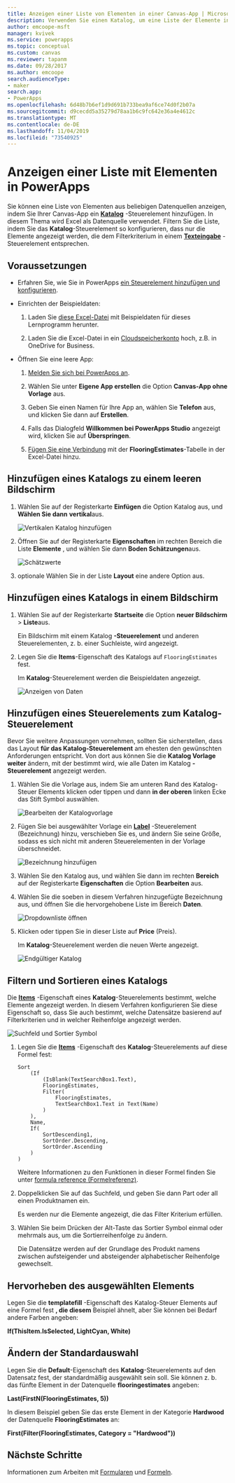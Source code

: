 ```yaml
---
title: Anzeigen einer Liste von Elementen in einer Canvas-App | Microsoft-Dokumentation
description: Verwenden Sie einen Katalog, um eine Liste der Elemente in Ihrer Canvas-App anzuzeigen, und filtern Sie die Liste, indem Sie ein Kriterium angeben.
author: emcoope-msft
manager: kvivek
ms.service: powerapps
ms.topic: conceptual
ms.custom: canvas
ms.reviewer: tapanm
ms.date: 09/28/2017
ms.author: emcoope
search.audienceType:
- maker
search.app:
- PowerApps
ms.openlocfilehash: 6d48b7b6ef1d9d691b733bea9af6ce74d0f2b07a
ms.sourcegitcommit: d9cecdd5a35279d78aa1b6c9fc642e36a4e4612c
ms.translationtype: MT
ms.contentlocale: de-DE
ms.lasthandoff: 11/04/2019
ms.locfileid: "73540925"
---
```

# <a name="show-a-list-of-items-in-powerapps"></a>Anzeigen einer Liste mit Elementen in PowerApps

Sie können eine Liste von Elementen aus beliebigen Datenquellen anzeigen, indem Sie Ihrer Canvas-App ein **[Katalog](controls/control-gallery.md)** -Steuerelement hinzufügen. In diesem Thema wird Excel als Datenquelle verwendet. Filtern Sie die Liste, indem Sie das **Katalog**-Steuerelement so konfigurieren, dass nur die Elemente angezeigt werden, die dem Filterkriterium in einem **[Texteingabe](controls/control-text-input.md)** -Steuerelement entsprechen.

## <a name="prerequisites"></a>Voraussetzungen

- Erfahren Sie, wie Sie in PowerApps [ein Steuerelement hinzufügen und konfigurieren](add-configure-controls.md).

- Einrichten der Beispieldaten:
    1. Laden Sie [diese Excel-Datei](https://az787822.vo.msecnd.net/documentation/get-started-from-data/FlooringEstimates.xlsx) mit Beispieldaten für dieses Lernprogramm herunter.

    2. Laden Sie die Excel-Datei in ein [Cloudspeicherkonto](connections/cloud-storage-blob-connections.md) hoch, z.B. in OneDrive for Business.

- Öffnen Sie eine leere App:
    1. [Melden Sie sich bei PowerApps an](https://make.powerapps.com?utm_source=padocs&utm_medium=linkinadoc&utm_campaign=referralsfromdoc).

    1. Wählen Sie unter **Eigene App erstellen** die Option **Canvas-App ohne Vorlage** aus.

    1. Geben Sie einen Namen für Ihre App an, wählen Sie **Telefon** aus, und klicken Sie dann auf **Erstellen**.

    1. Falls das Dialogfeld **Willkommen bei PowerApps Studio** angezeigt wird, klicken Sie auf **Überspringen**.

    1. [Fügen Sie eine Verbindung](add-data-connection.md) mit der **FlooringEstimates**-Tabelle in der Excel-Datei hinzu.

## <a name="add-a-gallery-to-a-blank-screen"></a>Hinzufügen eines Katalogs zu einem leeren Bildschirm

1. Wählen Sie auf der Registerkarte **Einfügen** die Option Katalog aus, und **Wählen Sie dann** **vertikal**aus.

    ![Vertikalen Katalog hinzufügen](./media/add-gallery/gallery-dropdown.png)

1. Öffnen Sie auf der Registerkarte **Eigenschaften** im rechten Bereich die Liste **Elemente** , und wählen Sie dann **Boden Schätzungen**aus.

    ![Schätzwerte](./media/add-gallery/select-layout.png)

1. optionale Wählen Sie in der Liste **Layout** eine andere Option aus.

## <a name="add-a-gallery-in-a-screen"></a>Hinzufügen eines Katalogs in einem Bildschirm

1. Wählen Sie auf der Registerkarte **Startseite** die Option **neuer Bildschirm** > **Liste**aus.

    Ein Bildschirm mit einem Katalog **-Steuerelement** und anderen Steuerelementen, z. b. einer Suchleiste, wird angezeigt.

1. Legen Sie die **Items**-Eigenschaft des Katalogs auf `FlooringEstimates` fest.

    Im **Katalog**-Steuerelement werden die Beispieldaten angezeigt.

    ![Anzeigen von Daten](./media/add-gallery/show-data-default.png)

## <a name="add-a-control-to-the-gallery-control"></a>Hinzufügen eines Steuerelements zum Katalog-Steuerelement
Bevor Sie weitere Anpassungen vornehmen, sollten Sie sicherstellen, dass das Layout **für das Katalog-Steuerelement** am ehesten den gewünschten Anforderungen entspricht. Von dort aus können Sie die **Katalog Vorlage weiter** ändern, mit der bestimmt wird, wie alle Daten im Katalog **-Steuerelement** angezeigt werden.

1. Wählen Sie die Vorlage aus, indem Sie am unteren Rand des Katalog-Steuer Elements klicken oder tippen und dann **in der oberen** linken Ecke das Stift Symbol auswählen.

    ![Bearbeiten der Katalogvorlage](./media/add-gallery/edit-item.png)

2. Fügen Sie bei ausgewählter Vorlage ein **[Label](controls/control-text-box.md)** -Steuerelement (Bezeichnung) hinzu, verschieben Sie es, und ändern Sie seine Größe, sodass es sich nicht mit anderen Steuerelementen in der Vorlage überschneidet.

    ![Bezeichnung hinzufügen](./media/add-gallery/add-text-box.png)

3. Wählen Sie den Katalog aus, und wählen Sie dann im rechten **Bereich** auf der Registerkarte **Eigenschaften** die Option **Bearbeiten** aus.

4. Wählen Sie die soeben in diesem Verfahren hinzugefügte Bezeichnung aus, und öffnen Sie die hervorgehobene Liste im Bereich **Daten**.

    ![Dropdownliste öffnen](./media/add-gallery/open-dropdown.png)

5. Klicken oder tippen Sie in dieser Liste auf **Price** (Preis).

    Im **Katalog**-Steuerelement werden die neuen Werte angezeigt.

    ![Endgültiger Katalog](./media/add-gallery/final-gallery.png)

## <a name="filter-and-sort-a-gallery"></a>Filtern und Sortieren eines Katalogs
Die **[Items](controls/properties-core.md)** -Eigenschaft eines **Katalog**-Steuerelements bestimmt, welche Elemente angezeigt werden. In diesem Verfahren konfigurieren Sie diese Eigenschaft so, dass Sie auch bestimmt, welche Datensätze basierend auf Filterkriterien und in welcher Reihenfolge angezeigt werden.

![Suchfeld und Sortier Symbol](./media/add-gallery/text-search-box.png)

1. Legen Sie die **[Items](controls/properties-core.md)** -Eigenschaft des **Katalog**-Steuerelements auf diese Formel fest:

    ```powerapps-dot
    Sort
        (If
            (IsBlank(TextSearchBox1.Text),
            FlooringEstimates,
            Filter(
                FlooringEstimates,
                TextSearchBox1.Text in Text(Name)
            )
        ),
        Name,
        If(
            SortDescending1,
            SortOrder.Descending,
            SortOrder.Ascending
        )
    )
    ```

    Weitere Informationen zu den Funktionen in dieser Formel finden Sie unter [formula reference (Formelreferenz)](formula-reference.md).

1. Doppelklicken Sie auf das Suchfeld, und geben Sie dann Part oder all einen Produktnamen ein.

    Es werden nur die Elemente angezeigt, die das Filter Kriterium erfüllen.

1. Wählen Sie beim Drücken der Alt-Taste das Sortier Symbol einmal oder mehrmals aus, um die Sortierreihenfolge zu ändern.

    Die Datensätze werden auf der Grundlage des Produkt namens zwischen aufsteigender und absteigender alphabetischer Reihenfolge gewechselt.

## <a name="highlight-the-selected-item"></a>Hervorheben des ausgewählten Elements
Legen Sie die **templatefill** -Eigenschaft des Katalog-Steuer Elements auf eine Formel fest **, die diesem** Beispiel ähnelt, aber Sie können bei Bedarf andere Farben angeben:

**If(ThisItem.IsSelected, LightCyan, White)**

## <a name="change-the-default-selection"></a>Ändern der Standardauswahl
Legen Sie die **Default**-Eigenschaft des **Katalog**-Steuerelements auf den Datensatz fest, der standardmäßig ausgewählt sein soll. Sie können z. b. das fünfte Element in der Datenquelle **flooringestimates** angeben:

**Last(FirstN(FlooringEstimates, 5))**

In diesem Beispiel geben Sie das erste Element in der Kategorie **Hardwood** der Datenquelle **FlooringEstimates** an:

**First(Filter(FlooringEstimates, Category = "Hardwood"))**

## <a name="next-steps"></a>Nächste Schritte
Informationen zum Arbeiten mit [Formularen](working-with-forms.md) und [Formeln](working-with-formulas.md).
